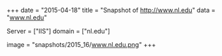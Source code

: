 
+++
date = "2015-04-18"
title = "Snapshot of http://www.nl.edu"
data = "www.nl.edu"

Server = ["IIS"]
domain = ["nl.edu"]

  image = "snapshots/2015_16/www.nl.edu.png"
+++
#
